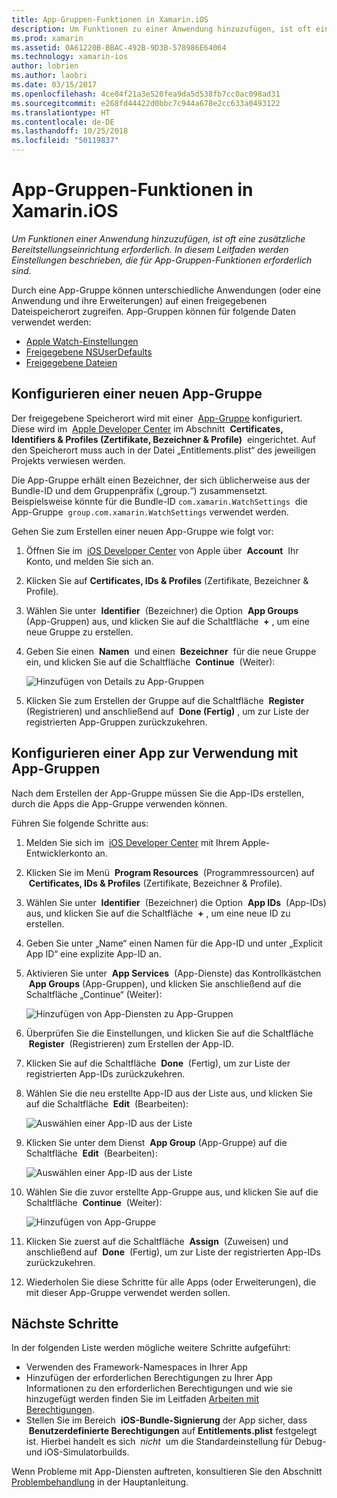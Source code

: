 ```yaml
---
title: App-Gruppen-Funktionen in Xamarin.iOS
description: Um Funktionen zu einer Anwendung hinzuzufügen, ist oft eine zusätzliche Bereitstellungseinrichtung erforderlich. In diesem Leitfaden werden Einstellungen beschrieben, die für App-Gruppen-Funktionen erforderlich sind.
ms.prod: xamarin
ms.assetid: 0A61220B-BBAC-492B-9D3B-578986E64064
ms.technology: xamarin-ios
author: lobrien
ms.author: laobri
ms.date: 03/15/2017
ms.openlocfilehash: 4ce04f21a3e520fea9da5d538fb7cc0ac098ad31
ms.sourcegitcommit: e268fd44422d0bbc7c944a678e2cc633a0493122
ms.translationtype: HT
ms.contentlocale: de-DE
ms.lasthandoff: 10/25/2018
ms.locfileid: "50119837"
---
```

# <a name="app-group-capabilities-in-xamarinios"></a>App-Gruppen-Funktionen in Xamarin.iOS

_Um Funktionen einer Anwendung hinzuzufügen, ist oft eine zusätzliche Bereitstellungseinrichtung erforderlich. In diesem Leitfaden werden Einstellungen beschrieben, die für App-Gruppen-Funktionen erforderlich sind._

Durch eine App-Gruppe können unterschiedliche Anwendungen (oder eine Anwendung und ihre Erweiterungen) auf einen freigegebenen Dateispeicherort zugreifen. App-Gruppen können für folgende Daten verwendet werden:

*   [Apple Watch-Einstellungen](~/ios/watchos/app-fundamentals/settings.md)
*   [Freigegebene NSUserDefaults](~/ios/app-fundamentals/user-defaults.md)
*   [Freigegebene Dateien](~/ios/watchos/app-fundamentals/parent-app.md#files)

## <a name="configure-a-new-app-group"></a>Konfigurieren einer neuen App-Gruppe

Der freigegebene Speicherort wird mit einer  [App-Gruppe](https://developer.apple.com/library/content/documentation/Miscellaneous/Reference/EntitlementKeyReference/Chapters/EnablingAppSandbox.html#//apple_ref/doc/uid/TP40011195-CH4-SW19) konfiguriert. Diese wird im  [Apple Developer Center](https://developer.apple.com/account/) im Abschnitt  **Certificates, Identifiers & Profiles (Zertifikate, Bezeichner & Profile)**  eingerichtet. Auf den Speicherort muss auch in der Datei „Entitlements.plist“ des jeweiligen Projekts verwiesen werden.

Die App-Gruppe erhält einen Bezeichner, der sich üblicherweise aus der Bundle-ID und dem Gruppenpräfix („group.“) zusammensetzt. Beispielsweise könnte für die Bundle-ID `com.xamarin.WatchSettings`  die App-Gruppe  `group.com.xamarin.WatchSettings` verwendet werden.

Gehen Sie zum Erstellen einer neuen App-Gruppe wie folgt vor:

1.  Öffnen Sie im  [iOS Developer Center](https://developer.apple.com/account/) von Apple über  **Account**  Ihr Konto, und melden Sie sich an.
2.  Klicken Sie auf **Certificates, IDs & Profiles** (Zertifikate, Bezeichner & Profile).
3.  Wählen Sie unter  **Identifier**  (Bezeichner) die Option  **App Groups**  (App-Gruppen) aus, und klicken Sie auf die Schaltfläche  **+** , um eine neue Gruppe zu erstellen.
4.  Geben Sie einen  **Namen**  und einen  **Bezeichner**  für die neue Gruppe ein, und klicken Sie auf die Schaltfläche  **Continue**  (Weiter): 
   
    ![Hinzufügen von Details zu App-Gruppen](app-groups-capabilities-images/image52.png)

5.  Klicken Sie zum Erstellen der Gruppe auf die Schaltfläche  **Register**  (Registrieren) und anschließend auf  **Done (Fertig)** , um zur Liste der registrierten App-Gruppen zurückzukehren.

## <a name="configure-an-app-to-use-app-groups"></a>Konfigurieren einer App zur Verwendung mit App-Gruppen

Nach dem Erstellen der App-Gruppe müssen Sie die App-IDs erstellen, durch die Apps die App-Gruppe verwenden können.

Führen Sie folgende Schritte aus:

1.  Melden Sie sich im  [iOS Developer Center](https://developer.apple.com/account/) mit Ihrem Apple-Entwicklerkonto an.
2.  Klicken Sie im Menü  **Program Resources**  (Programmressourcen) auf  **Certificates, IDs & Profiles** (Zertifikate, Bezeichner & Profile).
3.  Wählen Sie unter  **Identifier**  (Bezeichner) die Option  **App IDs**  (App-IDs) aus, und klicken Sie auf die Schaltfläche  **+** , um eine neue ID zu erstellen.
4.  Geben Sie unter „Name“ einen Namen für die App-ID und unter „Explicit App ID“ eine explizite App-ID an.
5.  Aktivieren Sie unter  **App Services**  (App-Dienste) das Kontrollkästchen  **App Groups** (App-Gruppen), und klicken Sie anschließend auf die Schaltfläche „Continue“ (Weiter):

    ![Hinzufügen von App-Diensten zu App-Gruppen](app-groups-capabilities-images/image53.png)

6.  Überprüfen Sie die Einstellungen, und klicken Sie auf die Schaltfläche  **Register**  (Registrieren) zum Erstellen der App-ID.
7.  Klicken Sie auf die Schaltfläche  **Done**  (Fertig), um zur Liste der registrierten App-IDs zurückzukehren.
8.  Wählen Sie die neu erstellte App-ID aus der Liste aus, und klicken Sie auf die Schaltfläche  **Edit**  (Bearbeiten):

    ![Auswählen einer App-ID aus der Liste](app-groups-capabilities-images/image54.png)

9.  Klicken Sie unter dem Dienst  **App Group** (App-Gruppe) auf die Schaltfläche  **Edit**  (Bearbeiten):

    ![Auswählen einer App-ID aus der Liste](app-groups-capabilities-images/image55.png)

10. Wählen Sie die zuvor erstellte App-Gruppe aus, und klicken Sie auf die Schaltfläche  **Continue**  (Weiter):

    ![Hinzufügen von App-Gruppe](app-groups-capabilities-images/image56.png)

11. Klicken Sie zuerst auf die Schaltfläche  **Assign**  (Zuweisen) und anschließend auf  **Done**  (Fertig), um zur Liste der registrierten App-IDs zurückzukehren.
12. Wiederholen Sie diese Schritte für alle Apps (oder Erweiterungen), die mit dieser App-Gruppe verwendet werden sollen.

## <a name="next-steps"></a>Nächste Schritte
 
In der folgenden Liste werden mögliche weitere Schritte aufgeführt:

* Verwenden des Framework-Namespaces in Ihrer App
* Hinzufügen der erforderlichen Berechtigungen zu Ihrer App Informationen zu den erforderlichen Berechtigungen und wie sie hinzugefügt werden finden Sie im Leitfaden [Arbeiten mit Berechtigungen](~/ios/deploy-test/provisioning/entitlements.md).
* Stellen Sie im Bereich  **iOS-Bundle-Signierung** der App sicher, dass  **Benutzerdefinierte Berechtigungen** auf **Entitlements.plist** festgelegt ist. Hierbei handelt es sich  _nicht_  um die Standardeinstellung für Debug- und iOS-Simulatorbuilds.

Wenn Probleme mit App-Diensten auftreten, konsultieren Sie den Abschnitt [Problembehandlung](~/ios/deploy-test/provisioning/capabilities/index.md) in der Hauptanleitung.